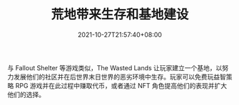 ﻿---
title: "荒地带来生存和基地建设"
date: 2021-10-27T21:57:40+08:00
lastmod: 2021-10-27T16:45:40+08:00
draft: false
authors: ["Talia"]
description: "与 Fallout Shelter 等游戏类似，The Wasted Lands 让玩家建立一个基地，以努力发展他们的社区并在后世界末日世界的恶劣环境中生存。玩家可以免费玩益智策略 RPG 游戏并在此过程中赚取代币，或者通过 NFT 角色提高他们的表现并扩大他们的选择。"
featuredImage: "the-wasted-lands-brings-survival-and-base-building.png"
tags: ["Virtual World","虚拟世界","Play to Earn"]
categories: ["news"]
news: ["虚拟世界"]
weight: 
lightgallery: true
pinned: false
recommend: false
recommend1: false
---

与 Fallout Shelter 等游戏类似，The Wasted Lands 让玩家建立一个基地，以努力发展他们的社区并在后世界末日世界的恶劣环境中生存。玩家可以免费玩益智策略 RPG 游戏并在此过程中赚取代币，或者通过 NFT 角色提高他们的表现并扩大他们的选择。

<!--more-->

